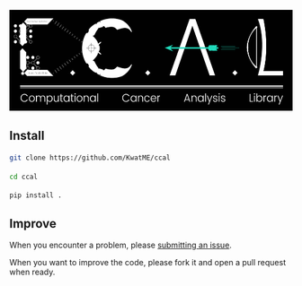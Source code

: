 <p align='center'>
  <img src='logo.png' height=180 />
</p>

## Install

```sh
git clone https://github.com/KwatME/ccal

cd ccal

pip install .
```

## Improve

When you encounter a problem, please [submitting an issue](https://github.com/KwatME/ccal/issues/new).

When you want to improve the code, please fork it and open a pull request when ready.
